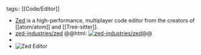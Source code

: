 tags:: [[Code/Editor]]

- [Zed](https://zed.dev/) is a high-performance, multiplayer code editor from the creators of [[atom/atom]] and [[Tree-sitter]].
- [zed-industries/zed](https://github.com/zed-industries/zed)
  @@html: <a href="https://github.com/zed-industries/zed/"><img src="https://github-readme-stats-astronomer.vercel.app/api/pin/?username=zed-industries&repo=zed&theme=tokyonight" alt="zed-industries/zed"/></a>@@
-
- ![Zed Editor](https://zed.dev/_next/image?url=%2F_next%2Fstatic%2Fmedia%2Flanguage-aware.147d5036.png&w=3840&q=75)